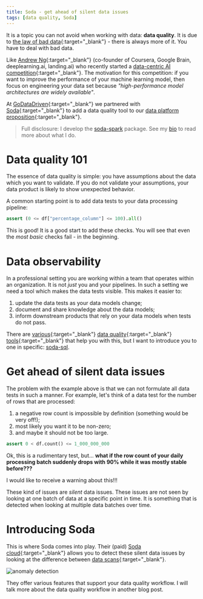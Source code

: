 ```yaml
---
title: Soda - get ahead of silent data issues
tags: [data quality, Soda]
---
```


It is a topic you can not avoid when working with data: **data quality**. It
is due to
[the law of bad data](https://towardsdatascience.com/data-quality-youre-measuring-it-wrong-8863e5ae6491){:target="_blank"}
\- there is always more of it. You have to deal with bad data.

Like [Andrew Ng](https://www.andrewng.org/){:target="_blank"} (co-founder of
Coursera, Google Brain, deeplearning.ai, landing.ai) who recently started a
[data-centric AI competition](https://https-deeplearning-ai.github.io/data-centric-comp/){:target="_blank"}.
The motivation for this competition: if you want to improve the performance of
your machine learning model, then focus on engineering your data set because
_"high-performance model architectures are widely available"_.

At [GoDataDriven](https://godatadriven.com/){:target="_blank"} we partnered with
[Soda](https://soda.io){:target="_blank"} to add a data quality tool to our
[data platform proposition](https://godatadriven.com/what-we-do/build/){:target="_blank"}.

> Full disclosure: I develop the
> [soda-spark](https://github.com/sodadata/soda-spark) package.
> See my [bio](/about) to read more about what I do.

# Data quality 101

The essence of data quality is simple: you have assumptions about the
data which you want to validate. If you do not validate your assumptions, your
data product is likely to show unexpected behavior.

A common starting point is to add data tests to your data processing pipeline:

``` python
assert (0 <= df["percentage_column"] <= 100).all()
```

This is good! It is a good start to add these checks. You will see that even the
_most basic_ checks fail \- in the beginning.

# Data observability

In a professional setting you are working within a team that operates within an
organization. It is not _just_ you and your pipelines. In such a setting we need a
tool which makes the data tests visible. This makes it easier to:

1. update the data tests as your data models change;
2. document and share knowledge about the data models;
3. inform downstream products that rely on your data models when tests do not
   pass.

There are
[various](https://docs.getdbt.com/docs/building-a-dbt-project/tests/){:target="_blank"}
[data quality](https://greatexpectations.io/){:target="_blank"}
[tools](https://github.com/awslabs/deequ){:target="_blank"}
that help you with this, but I want to introduce you to one in specific:
[soda-sql](https://github.com/sodadata/soda-sql).

# Get ahead of silent data issues

The problem with the example 	above is that we can not formulate all data
tests in such a manner. For example, let's think of a data test for the number
of rows that are processed:

1. a negative row count is impossible by definition (something would be very off!);
2. most likely you want it to be non-zero;
3. and maybe it should not be too large.

``` python
assert 0 < df.count() <= 1_000_000_000
```

Ok, this is a rudimentary test, but... **what if the row count of your
daily processing batch suddenly drops with 90% while it was mostly stable
before???**

I would like to receive a warning about this!!!

These kind of issues are _silent_ data issues. These issues are not
seen by looking at one batch of data at a specific point in time. It is
something that is detected when looking at multiple data batches over time.

# Introducing Soda

This is where Soda comes into play. Their (paid) [Soda
cloud](https://cloud.soda.io/){:target="_blank"} allows you to detect these
silent data issues by looking at the difference between  [data
scans](https://docs.soda.io/soda/scan.html){:target="_blank"}.

![anomaly detection](/assets/img/_posts/2021-09-27-soda-get-ahead-of-silent-data-issues/soda-anomaly-detection.png)

They offer various features that support your data quality workflow. I will talk
more about the data quality workflow in another blog post.
